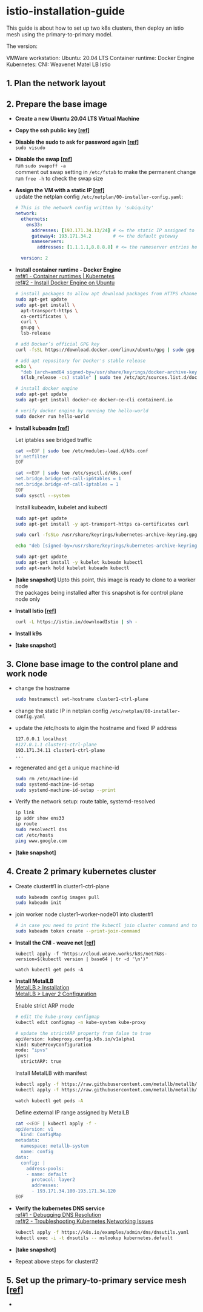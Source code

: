 # istio-installation-guide

This guide is about how to set up two k8s clusters, then deploy an istio mesh using the primary-to-primary model.

The version:

VMWare workstation: 
Ubuntu: 20.04 LTS
Container runtime: Docker Engine
Kubernetes:
CNI: Weavenet
Matel LB
Istio

## 1. Plan the network layout

## 2. Prepare the base image
- **Create a new Ubuntu 20.04 LTS Virtual Machine**

- **Copy the ssh public key [[ref]]()**  

- **Disable the sudo to ask for password again [[ref]](https://askubuntu.com/questions/147241/execute-sudo-without-password)**  
  `sudo visudo`

- **Disable the swap [[ref]](https://serverfault.com/questions/684771/best-way-to-disable-swap-in-linux)**  
  run `sudo swapoff -a`  
  comment out swap setting in `/etc/fstab` to make the permanent change  
  run `free -h` to check the swap size

- **Assign the VM with a static IP [[ref]](https://www.linuxtechi.com/assign-static-ip-address-ubuntu-20-04-lts/)**  
  update the netplan config `/etc/netplan/00-installer-config.yaml`:
  
  ```yaml
  # This is the network config written by 'subiquity'
  network:
    ethernets:
      ens33:
        addresses: [193.171.34.13/24] # <= the static IP assigned to this node
        gateway4: 193.171.34.2        # <= the default gateway
        nameservers:
          addresses: [1.1.1.1,8.8.8.8] # <= the nameserver entries here will be added as the DNS server in systemd-resolved

    version: 2
  ```
- **Install container runtime - Docker Engine**  
  [ref#1 - Container runtimes | Kubernetes](https://kubernetes.io/docs/setup/production-environment/container-runtimes/#docker)  
  [ref#2 - Install Docker Engine on Ubuntu](https://docs.docker.com/engine/install/ubuntu/)  
 
  ```bash
  # install packages to allow apt download packages from HTTPS channel
  sudo apt-get update
  sudo apt-get install \
    apt-transport-https \
    ca-certificates \
    curl \
    gnupg \
    lsb-release
  
  # add Docker’s official GPG key
  curl -fsSL https://download.docker.com/linux/ubuntu/gpg | sudo gpg --dearmor -o /usr/share/keyrings/docker-archive-keyring.gpg
  
  # add apt repository for Docker's stable release 
  echo \
    "deb [arch=amd64 signed-by=/usr/share/keyrings/docker-archive-keyring.gpg] https://download.docker.com/linux/ubuntu \
    $(lsb_release -cs) stable" | sudo tee /etc/apt/sources.list.d/docker.list > /dev/null
  
  # install docker engine
  sudo apt-get update
  sudo apt-get install docker-ce docker-ce-cli containerd.io

  # verify docker engine by running the hello-world
  sudo docker run hello-world
  ```
  
- **Install kubeadm [[ref]](https://kubernetes.io/docs/setup/production-environment/tools/kubeadm/install-kubeadm/)**

  Let iptables see bridged traffic
  ```bash
  cat <<EOF | sudo tee /etc/modules-load.d/k8s.conf
  br_netfilter
  EOF

  cat <<EOF | sudo tee /etc/sysctl.d/k8s.conf
  net.bridge.bridge-nf-call-ip6tables = 1
  net.bridge.bridge-nf-call-iptables = 1
  EOF
  sudo sysctl --system
  ```
  
  Install kubeadm, kubelet and kubectl
  ```bash
  sudo apt-get update
  sudo apt-get install -y apt-transport-https ca-certificates curl
  
  sudo curl -fsSLo /usr/share/keyrings/kubernetes-archive-keyring.gpg https://packages.cloud.google.com/apt/doc/apt-key.gpg
  
  echo "deb [signed-by=/usr/share/keyrings/kubernetes-archive-keyring.gpg] https://apt.kubernetes.io/ kubernetes-xenial main" | sudo tee /etc/apt/sources.list.d/kubernetes.list
  
  sudo apt-get update
  sudo apt-get install -y kubelet kubeadm kubectl
  sudo apt-mark hold kubelet kubeadm kubectl
  ```

- **[take snapshot]** Upto this point, this image is ready to clone to a worker node  
  the packages being installed after this snapshot is for control plane node only

- **Install Istio [[ref]](https://istio.io/latest/docs/setup/getting-started/)**  

  ```bash
  curl -L https://istio.io/downloadIstio | sh -
  ```

- **Install k9s**  

- **[take snapshot]**

## 3. Clone base image to the control plane and work node

- change the hostname

  ```bash
  sudo hostnamectl set-hostname cluster1-ctrl-plane
  ```

- change the static IP in netplan config `/etc/netplan/00-installer-config.yaml`

- update the /etc/hosts to algin the hostname and fixed IP address

  ```bash
  127.0.0.1 localhost
  #127.0.1.1 cluster1-ctrl-plane
  193.171.34.11 cluster1-ctrl-plane
  ...
  ```
- regenerated and get a unique machine-id

  ```bash
  sudo rm /etc/machine-id
  sudo systemd-machine-id-setup
  sudo systemd-machine-id-setup --print
  ```

- Verify the network setup: route table, systemd-resolved 

  ```bash
  ip link
  ip addr show ens33
  ip route
  sudo resolvectl dns
  cat /etc/hosts
  ping www.google.com
  ```

- **[take snapshot]**

## 4. Create 2 primary kubernetes cluster

- Create cluster#1 in cluster1-ctrl-plane  

  ```bash
  sudo kubeadm config images pull
  sudo kubeadm init
  ```

- join worker node cluster1-worker-node01 into cluster#1  

  ```bash
  # in case you need to print the kubectl join cluster command and token again 
  sudo kubeadm token create --print-join-command
  ```

- **Install the CNI - weave net [[ref]](https://www.weave.works/docs/net/latest/kubernetes/kube-addon/#install)**  
  ```
  kubectl apply -f "https://cloud.weave.works/k8s/net?k8s-version=$(kubectl version | base64 | tr -d '\n')"
  
  watch kubectl get pods -A
  ```

- **Install MetalLB**  
  [MetalLB > Installation](https://metallb.universe.tf/installation/)  
  [MetalLB > Layer 2 Configuration](https://metallb.universe.tf/configuration/)  
  
  Enable strict ARP mode
  ```bash
  # edit the kube-proxy configmap
  kubectl edit configmap -n kube-system kube-proxy
  
  # update the strictARP property from false to true
  apiVersion: kubeproxy.config.k8s.io/v1alpha1
  kind: KubeProxyConfiguration
  mode: "ipvs"
  ipvs:
    strictARP: true
  ```
  
  Install MetalLB with manifest
  ```bash
  kubectl apply -f https://raw.githubusercontent.com/metallb/metallb/v0.10.2/manifests/namespace.yaml
  kubectl apply -f https://raw.githubusercontent.com/metallb/metallb/v0.10.2/manifests/metallb.yaml
  
  watch kubectl get pods -A
  ```
  
  Define external IP range assigned by MetalLB
  ```bash
  cat <<EOF | kubectl apply -f -
  apiVersion: v1
    kind: ConfigMap
  metadata:
    namespace: metallb-system
    name: config
  data:
    config: |
      address-pools:
      - name: default
        protocol: layer2
        addresses:
        - 193.171.34.100-193.171.34.120
  EOF
  ```  

- **Verify the kubernetes DNS service**  
  [ref#1 - Debugging DNS Resolution](https://kubernetes.io/docs/tasks/administer-cluster/dns-debugging-resolution/)  
  [ref#2 - Troubleshooting Kubernetes Networking Issues](https://goteleport.com/blog/troubleshooting-kubernetes-networking/)  
  
  ```bash
  kubectl apply -f https://k8s.io/examples/admin/dns/dnsutils.yaml
  kubectl exec -i -t dnsutils -- nslookup kubernetes.default
  ```
  
- **[take snapshot]**
- Repeat above steps for cluster#2

## 5. Set up the primary-to-primary service mesh [[ref]](https://istio.io/latest/docs/setup/install/multicluster/multi-primary/)

-
